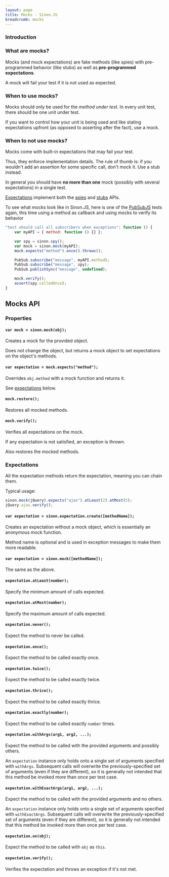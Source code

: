 ```yaml
---
layout: page
title: Mocks - Sinon.JS
breadcrumb: mocks
---
```


### Introduction

### What are mocks?

Mocks (and mock expectations) are fake methods (like spies) with pre-programmed behavior (like stubs) as well as **pre-programmed expectations**.

A mock will fail your test if it is not used as expected.

### When to use mocks?

Mocks should only be used for the _method under test_. In every unit test, there should be one unit under test.

If you want to control how your unit is being used and like stating expectations upfront (as opposed to asserting after the fact), use a mock.

### When to **not** use mocks?

Mocks come with built-in expectations that may fail your test.

Thus, they enforce implementation details. The rule of thumb is: if you wouldn't add an assertion for some specific call, don't mock it. Use a stub instead.

In general you should have **no more than one** mock (possibly with several expectations) in a single test.

[Expectations](#expectations) implement both the [spies](../spies) and [stubs](../stubs) APIs.

To see what mocks look like in Sinon.JS, here is one of the [PubSubJS][pubsubjs] tests again, this time using a method as callback and using mocks to verify its behavior

```javascript
"test should call all subscribers when exceptions": function () {
    var myAPI = { method: function () {} };

    var spy = sinon.spy();
    var mock = sinon.mock(myAPI);
    mock.expects("method").once().throws();

    PubSub.subscribe("message", myAPI.method);
    PubSub.subscribe("message", spy);
    PubSub.publishSync("message", undefined);

    mock.verify();
    assert(spy.calledOnce);
}
```

[pubsubjs]: https://github.com/mroderick/pubsubjs

## Mocks API

### Properties

#### `var mock = sinon.mock(obj);`

Creates a mock for the provided object.

Does not change the object, but returns a mock object to set expectations on the object's methods.

#### `var expectation = mock.expects("method");`

Overrides `obj.method` with a mock function and returns it.

See [expectations](#expectations) below.

#### `mock.restore();`

Restores all mocked methods.

#### `mock.verify();`

Verifies all expectations on the mock.

If any expectation is not satisfied, an exception is thrown.

Also restores the mocked methods.

### Expectations

All the expectation methods return the expectation, meaning you can chain them.

Typical usage:

```javascript
sinon.mock(jQuery).expects("ajax").atLeast(2).atMost(5);
jQuery.ajax.verify();
```

#### `var expectation = sinon.expectation.create([methodName]);`

Creates an expectation without a mock object, which is essentially an anonymous mock function.

Method name is optional and is used in exception messages to make them more readable.

#### `var expectation = sinon.mock([methodName]);`

The same as the above.

#### `expectation.atLeast(number);`

Specify the minimum amount of calls expected.

#### `expectation.atMost(number);`

Specify the maximum amount of calls expected.

#### `expectation.never();`

Expect the method to never be called.

#### `expectation.once();`

Expect the method to be called exactly once.

#### `expectation.twice();`

Expect the method to be called exactly twice.

#### `expectation.thrice();`

Expect the method to be called exactly thrice.

#### `expectation.exactly(number);`

Expect the method to be called exactly `number` times.

#### `expectation.withArgs(arg1, arg2, ...);`

Expect the method to be called with the provided arguments and possibly others.

An `expectation` instance only holds onto a single set of arguments specified with `withArgs`. Subsequent calls will overwrite the previously-specified set of arguments (even if they are different), so it is generally not intended that this method be invoked more than once per test case.

#### `expectation.withExactArgs(arg1, arg2, ...);`

Expect the method to be called with the provided arguments and no others.

An `expectation` instance only holds onto a single set of arguments specified with `withExactArgs`. Subsequent calls will overwrite the previously-specified set of arguments (even if they are different), so it is generally not intended that this method be invoked more than once per test case.

#### `expectation.on(obj);`

Expect the method to be called with `obj` as `this`.

#### `expectation.verify();`

Verifies the expectation and throws an exception if it's not met.
